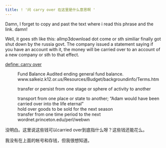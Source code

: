 ```yaml
---
title: ! '问 carry over 在这里是什么意思啊 '
---
```


<p>Damn, I forget to copy and past the text where i read this phrase and the link. damn!</p>

<p>Well, it goes sth like this: allmp3download dot come or sth similiar finally got shut down by the russia govt. The company issued a statement saying if you have an account with it, the money will be carried over to an account of a new company or sth to that effect.</p>

<dl>
<dt><a href="http://www.google.com/search?hl=en&amp;newwindow=1&amp;q=define%3Acarry+over&amp;btnG=Search">define: carry over</a></dt>
<dd>
<p>Fund Balance Audited ending general fund balance.
www.salkeiz.k12.or.us/Resources/Budget/backgroundinfo/Terms.htm</p>
</dd>

<dd>
<p>transfer or persist from one stage or sphere of activity to another</p>
</dd>

<dd>transport from one place or state to another; &#8220;Adam would have been carried over into the life eternal&#8221;</dd>

<dd>hold over goods to be sold for the next season</dd>

<dd>transfer from one time period to the next
wordnet.princeton.edu/perl/webwn</dd>
</dl>

<p>没明白。这里说这些钱可以carried over到底指什么呀？这些钱还能花么。</p>

<p>我没有在上面的帐号和存钱，但我很想知道。</p>
